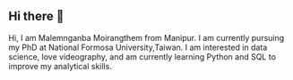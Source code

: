 ## Hi there 👋

Hi, I am Malemnganba Moirangthem from Manipur. 
I am currently pursuing my PhD at National Formosa University,Taiwan.
I am interested in data science, love videography, and am currently learning Python and SQL to improve my analytical skills.

